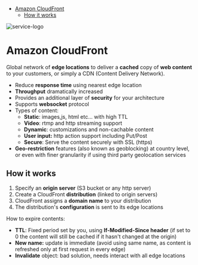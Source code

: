 - [Amazon CloudFront](#amazon-cloudfront)
	- [How it works](#how-it-works)


![service-logo](/assets/img/aws-icons/Arch_Amazon-CloudFront_64.png)
# Amazon CloudFront

Global network of **edge locations** to deliver a **cached** copy of **web content** to your customers, or simply a CDN (Content Delivery Network).

- Reduce **response time** using nearest edge location
- **Throughput** dramatically increased
- Provides an additional layer of **security** for your architecture
- Supports **websocket** protocol
- Types of content:
  - **Static**: images,js, html etc... with high TTL
  - **Video**: rtmp and http streaming support
  - **Dynamic**: customizations and non-cachable content
  - **User input:** http action support including Put/Post
  - **Secure**: Serve the content securely with SSL (https)
- **Geo-restriction** features (also known as geoblocking) at country level, or even with finer granularity if using third party geolocation services

## How it works

1. Specify an **origin server** (S3 bucket or any http server)
2. Create a CloudFront **distribution** (linked to origin servers)
3. CloudFront assigns a **domain name** to your distribution
4. The distribution's **configuration** is sent to its edge locations

How to expire contents:

- **TTL**: Fixed period set by you, using **If-Modified-Since header** (if set to 0 the content will still be cached if it hasn't changed at the origin)
- **New name:** update is immediate (avoid using same name, as content is refreshed only at first request in every edge)
- **Invalidate** object: bad solution, needs interact with all edge locations

